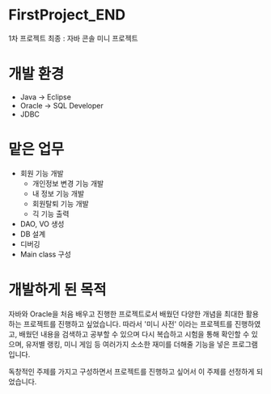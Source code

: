 # FirstProject_END
1차 프로젝트 최종
: 자바 콘솔 미니 프로젝트 
# 개발 환경
- Java -> Eclipse 
- Oracle -> SQL Developer 
- JDBC 

# 맡은 업무 
- 회원 기능 개발
  - 개인정보 변경 기능 개발
  - 내 정보 기능 개발
  - 회원탈퇴 기능 개발
  - 긱 기능 출력
- DAO, VO 생성
- DB 설계
- 디버깅
- Main class 구성

# 개발하게 된 목적 
자바와 Oracle을 처음 배우고 진행한 프로젝트로서 배웠던 다양한 개념을 최대한 활용하는 프로젝트를 진행하고 싶었습니다. 
따라서 '미니 사전' 이라는 프로젝트를 진행하였고, 배웠던 내용을 검색하고 공부할 수 있으며 
다시 복습하고 시험을 통해 확인할 수 있으며, 유저별 랭킹, 미니 게임 등 여러가지 소소한 재미를 더해줄 기능을 넣은 프로그램입니다. 

독창적인 주제를 가지고 구성하면서 프로젝트를 진행하고 싶어서 이 주제를 선정하게 되었습니다. 

